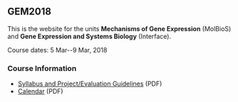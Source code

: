 ## GEM2018

This is the website for the units **Mechanisms of Gene Expression** (MolBioS) and **Gene Expression and Systems Biology** (Interface).

Course dates: 5 Mar--9 Mar, 2018

### Course Information

* [Syllabus and Project/Evaluation Guidelines](syllabus.pdf) (PDF)
* [Calendar](calendar.pdf) (PDF)